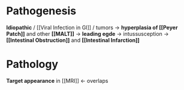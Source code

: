 # Pathogenesis
**Idiopathic** / [[Viral Infection in GI]] / tumors -> **hyperplasia of [[Peyer Patch]]** and other **[[MALT]]** -> **leading egde** -> intussusception -> **[[Intestinal Obstruction]]** and **[[Intestinal Infarction]]**

# Pathology
**Target appearance** in [[MRI]] <- overlaps
